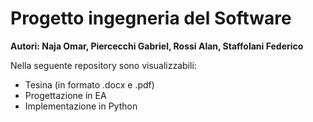 # Progetto ingegneria del Software

**Autori: Naja Omar, Piercecchi Gabriel, Rossi Alan, Staffolani Federico**

Nella seguente repository sono visualizzabili:
- Tesina (in formato .docx e .pdf)
- Progettazione in EA
- Implementazione in Python 
